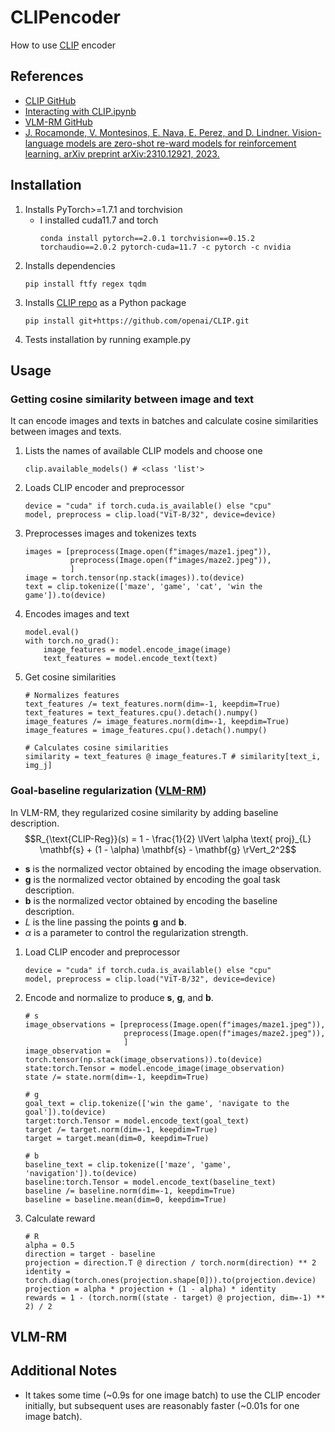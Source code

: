 # CLIPencoder
How to use [CLIP](https://openai.com/index/clip/) encoder    

## References
* [CLIP GitHub](https://github.com/openai/CLIP)
* [Interacting with CLIP.ipynb](https://colab.research.google.com/github/openai/clip/blob/master/notebooks/Interacting_with_CLIP.ipynb#scrollTo=eFxgLV5HAEEw)
* [VLM-RM GitHub](https://github.com/AlignmentResearch/vlmrm)
* [J. Rocamonde, V. Montesinos, E. Nava, E. Perez, and D. Lindner. Vision-language models are zero-shot re-ward models for reinforcement learning. arXiv preprint arXiv:2310.12921, 2023.](https://openreview.net/forum?id=N0I2RtD8je)


## Installation
1. Installs PyTorch>=1.7.1 and torchvision
    * I installed cuda11.7 and torch
        ```
        conda install pytorch==2.0.1 torchvision==0.15.2 torchaudio==2.0.2 pytorch-cuda=11.7 -c pytorch -c nvidia
        ```
2. Installs dependencies
    ```
    pip install ftfy regex tqdm
    ```
3. Installs [CLIP repo](https://github.com/openai/CLIP) as a Python package
    ```
    pip install git+https://github.com/openai/CLIP.git
    ```
4. Tests installation by running example.py

## Usage
### Getting cosine similarity between image and text
It can encode images and texts in batches and calculate cosine similarities between images and texts.
1. Lists the names of available CLIP models and choose one
    ```
    clip.available_models() # <class 'list'>
    ```
2. Loads CLIP encoder and preprocessor
    ```
    device = "cuda" if torch.cuda.is_available() else "cpu"
    model, preprocess = clip.load("ViT-B/32", device=device)
    ```
3. Preprocesses images and tokenizes texts
    ```
    images = [preprocess(Image.open(f"images/maze1.jpeg")),
              preprocess(Image.open(f"images/maze2.jpeg")),
              ]
    image = torch.tensor(np.stack(images)).to(device)
    text = clip.tokenize(['maze', 'game', 'cat', 'win the game']).to(device)
    ```
4. Encodes images and text
    ```
    model.eval()
    with torch.no_grad():
        image_features = model.encode_image(image)
        text_features = model.encode_text(text)
    ```
5. Get cosine similarities
    ```
    # Normalizes features
    text_features /= text_features.norm(dim=-1, keepdim=True)
    text_features = text_features.cpu().detach().numpy()
    image_features /= image_features.norm(dim=-1, keepdim=True)
    image_features = image_features.cpu().detach().numpy()
    
    # Calculates cosine similarities
    similarity = text_features @ image_features.T # similarity[text_i, img_j]
    ```



### Goal-baseline regularization ([VLM-RM](https://sites.google.com/view/vlm-rm))
In VLM-RM, they regularized cosine similarity by adding baseline description.
$$R_{\text{CLIP-Reg}}(s) = 1 - \frac{1}{2} \lVert \alpha \text{ proj}_{L} \mathbf{s} + (1 - \alpha) \mathbf{s} - \mathbf{g} \rVert_2^2$$
* $\mathbf{s}$ is the normalized vector obtained by encoding the image observation.
* $\mathbf{g}$ is the normalized vector obtained by encoding the goal task description.    
* $\mathbf{b}$ is the normalized vector obtained by encoding the baseline description.    
* $L$ is the line passing the points $\mathbf{g}$ and $\mathbf{b}$.
* $\alpha$ is a parameter to control the regularization strength.
1. Load CLIP encoder and preprocessor
    ```
    device = "cuda" if torch.cuda.is_available() else "cpu"
    model, preprocess = clip.load("ViT-B/32", device=device)
    ```
2. Encode and normalize to produce $\mathbf{s}$, $\mathbf{g}$, and $\mathbf{b}$.
    ```
    # s
    image_observations = [preprocess(Image.open(f"images/maze1.jpeg")),
                          preprocess(Image.open(f"images/maze2.jpeg")),
                          ]
    image_observation = torch.tensor(np.stack(image_observations)).to(device)
    state:torch.Tensor = model.encode_image(image_observation)
    state /= state.norm(dim=-1, keepdim=True)

    # g
    goal_text = clip.tokenize(['win the game', 'navigate to the goal']).to(device)
    target:torch.Tensor = model.encode_text(goal_text)
    target /= target.norm(dim=-1, keepdim=True)
    target = target.mean(dim=0, keepdim=True)
    
    # b
    baseline_text = clip.tokenize(['maze', 'game', 'navigation']).to(device)
    baseline:torch.Tensor = model.encode_text(baseline_text)
    baseline /= baseline.norm(dim=-1, keepdim=True)
    baseline = baseline.mean(dim=0, keepdim=True)
    ```
3. Calculate reward
    ```
    # R
    alpha = 0.5
    direction = target - baseline
    projection = direction.T @ direction / torch.norm(direction) ** 2
    identity = torch.diag(torch.ones(projection.shape[0])).to(projection.device)
    projection = alpha * projection + (1 - alpha) * identity
    rewards = 1 - (torch.norm((state - target) @ projection, dim=-1) ** 2) / 2
    ```
## VLM-RM




## Additional Notes
* It takes some time (~0.9s for one image batch) to use the CLIP encoder initially, but subsequent uses are reasonably faster (~0.01s for one image batch).
